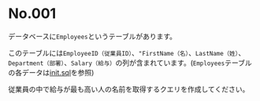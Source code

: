 # No.001

データベースに`Employees`というテーブルがあります。

このテーブルには`EmployeeID（従業員ID）`、`"FirstName（名）`、`LastName（姓）`、`Department（部署）`、`Salary（給与）`の列が含まれています。(`Employees`テーブルの各データは[init.sql](init.sql)を参照)

従業員の中で給与が最も高い人の名前を取得するクエリを作成してください。
